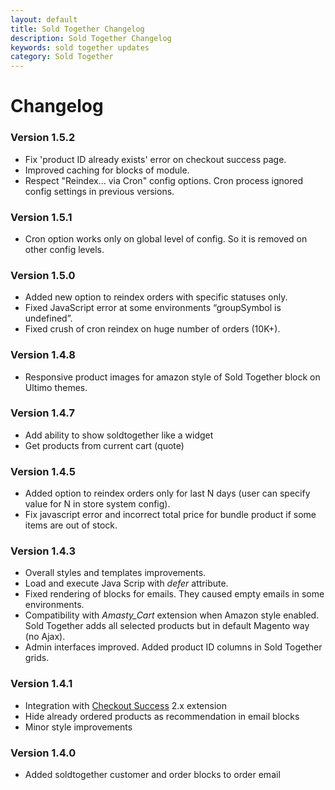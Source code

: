 ```yaml
---
layout: default
title: Sold Together Changelog
description: Sold Together Changelog
keywords: sold together updates
category: Sold Together
---
```


# Changelog

### Version 1.5.2

 -  Fix 'product ID already exists' error on checkout success page.
 -  Improved caching for blocks of module.
 -  Respect "Reindex... via Cron" config options. Cron process ignored config settings in previous versions.

### Version 1.5.1

 -  Cron option works only on global level of config. So it is removed on other config levels.

### Version 1.5.0

 -  Added new option to reindex orders with specific statuses only.
 -  Fixed JavaScript error at some environments “groupSymbol is undefined”.
 -  Fixed crush of cron reindex on huge number of orders (10K+).

### Version 1.4.8

 -  Responsive product images for amazon style of Sold Together block on
    Ultimo themes.

### Version 1.4.7

 -  Add ability to show soldtogether like a widget
 -  Get products from current cart (quote)

### Version 1.4.5

 -  Added option to reindex orders only for last N days (user can specify
    value for N in store system config).
 -  Fix javascript error and incorrect total price for bundle product if some
    items are out of stock.

### Version 1.4.3

 -  Overall styles and templates improvements.
 -  Load and execute Java Scrip with *defer* attribute.
 -  Fixed rendering of blocks for emails. They caused empty emails in some
    environments.
 -  Compatibility with *Amasty_Cart* extension when Amazon style enabled. Sold
    Together adds all selected products but in default Magento way (no Ajax).
 -  Admin interfaces improved. Added product ID columns in Sold Together grids.

### Version 1.4.1

 -  Integration with [Checkout Success](http://docs.swissuplabs.com/m1/extensions/checkout-success/) 2.x extension
 -  Hide already ordered products as recommendation in email blocks
 -  Minor style improvements

### Version 1.4.0

 -  Added soldtogether customer and order blocks to order email
